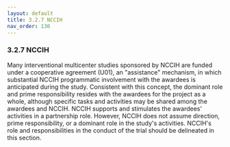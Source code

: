 ```yaml
---
layout: default
title: 3.2.7 NCCIH
nav_order: 130
---
```


### 3.2.7 NCCIH

Many interventional multicenter studies sponsored by NCCIH are funded
under a cooperative agreement (U01), an \"assistance\" mechanism, in
which substantial NCCIH programmatic involvement with the awardees is
anticipated during the study. Consistent with this concept, the dominant
role and prime responsibility resides with the awardees for the project
as a whole, although specific tasks and activities may be shared among
the awardees and NCCIH. NCCIH supports and stimulates the awardees'
activities in a partnership role. However, NCCIH does not assume
direction, prime responsibility, or a dominant role in the study's
activities. NCCIH's role and responsibilities in the conduct of the
trial should be delineated in this section.

